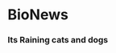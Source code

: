 <html>
 <head>
 </head>
 <body>
  <h1>BioNews</h1>
  <h3>Its Raining cats and dogs</h2>
  <a href="
  <p>Cats and dogs have been found falling out of trees in a local neighborhood.</p>
 </body>
</html>
